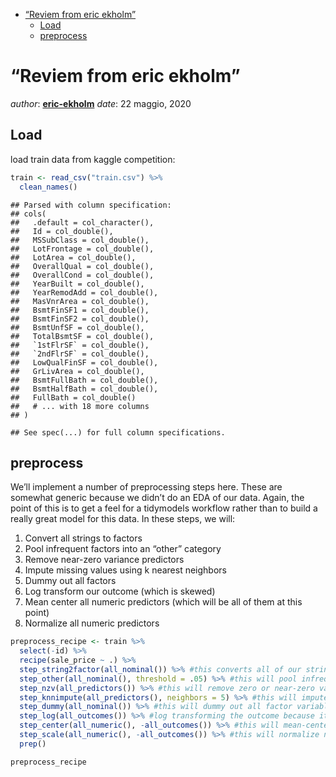 
  - [“Reviem from eric ekholm”](#reviem-from-eric-ekholm)
      - [Load](#load)
      - [preprocess](#preprocess)

# “Reviem from eric ekholm”

*author*:
**[eric-ekholm](https://eric-ekholm.netlify.app/blog/tidymodels-walkthrough/)**
*date*: 22 maggio, 2020

## Load

load train data from kaggle competition:

``` r
train <- read_csv("train.csv") %>%
  clean_names()
```

    ## Parsed with column specification:
    ## cols(
    ##   .default = col_character(),
    ##   Id = col_double(),
    ##   MSSubClass = col_double(),
    ##   LotFrontage = col_double(),
    ##   LotArea = col_double(),
    ##   OverallQual = col_double(),
    ##   OverallCond = col_double(),
    ##   YearBuilt = col_double(),
    ##   YearRemodAdd = col_double(),
    ##   MasVnrArea = col_double(),
    ##   BsmtFinSF1 = col_double(),
    ##   BsmtFinSF2 = col_double(),
    ##   BsmtUnfSF = col_double(),
    ##   TotalBsmtSF = col_double(),
    ##   `1stFlrSF` = col_double(),
    ##   `2ndFlrSF` = col_double(),
    ##   LowQualFinSF = col_double(),
    ##   GrLivArea = col_double(),
    ##   BsmtFullBath = col_double(),
    ##   BsmtHalfBath = col_double(),
    ##   FullBath = col_double()
    ##   # ... with 18 more columns
    ## )

    ## See spec(...) for full column specifications.

## preprocess

We’ll implement a number of preprocessing steps here. These are somewhat
generic because we didn’t do an EDA of our data. Again, the point of
this is to get a feel for a tidymodels workflow rather than to build a
really great model for this data. In these steps, we will:

1.  Convert all strings to factors
2.  Pool infrequent factors into an “other” category
3.  Remove near-zero variance predictors
4.  Impute missing values using k nearest neighbors
5.  Dummy out all factors
6.  Log transform our outcome (which is skewed)
7.  Mean center all numeric predictors (which will be all of them at
    this point)
8.  Normalize all numeric predictors

<!-- end list -->

``` r
preprocess_recipe <- train %>%
  select(-id) %>%
  recipe(sale_price ~ .) %>%
  step_string2factor(all_nominal()) %>% #this converts all of our strings to factors
  step_other(all_nominal(), threshold = .05) %>% #this will pool infrequent factors into an "other" category
  step_nzv(all_predictors()) %>% #this will remove zero or near-zero variance predictors
  step_knnimpute(all_predictors(), neighbors = 5) %>% #this will impute values for predictors using KNN
  step_dummy(all_nominal()) %>% #this will dummy out all factor variables
  step_log(all_outcomes()) %>% #log transforming the outcome because it's skewed
  step_center(all_numeric(), -all_outcomes()) %>% #this will mean-center all of our numeric data
  step_scale(all_numeric(), -all_outcomes()) %>% #this will normalize numeric data
  prep()

preprocess_recipe
```
